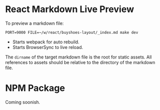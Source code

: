 # React Markdown Live Preview

To preview a markdown file:

```
PORT=9000 FILE=~/w/react/buyshoes-layout/_index.md make dev
```

+ Starts webpack for auto rebuild.
+ Starts BrowserSync to live reload.

The `dirname` of the target markdown file is the root for static assets. All references to assets should be relative to the directory of the markdown file.

# NPM Package

Coming soonish.
